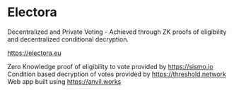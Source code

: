 # Electora

Decentralized and Private Voting - Achieved through ZK proofs of eligibility and decentralized conditional decryption.

https://electora.eu

Zero Knowledge proof of eligibility to vote provided by https://sismo.io
Condition based decryption of votes provided by https://threshold.network
Web app built using https://anvil.works
